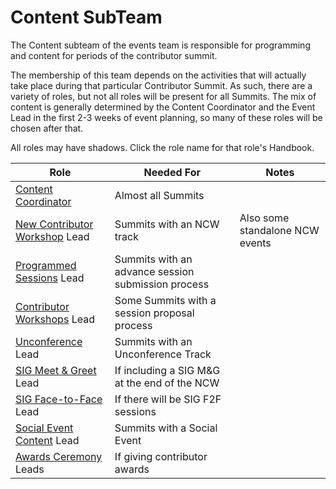 # Content SubTeam

The Content subteam of the events team is responsible for programming and content for periods
of the contributor summit.

The membership of this team depends on the activities that will actually take place during that
particular Contributor Summit.  As such, there are a variety of roles, but not all roles
will be present for all Summits.  The mix of content is generally determined by the Content Coordinator
and the Event Lead in the first 2-3 weeks of event planning, so many of these roles
will be chosen after that.

All roles may have shadows.  Click the role name for that role's Handbook.

| Role | Needed For | Notes |
|------|------|------|
| [Content Coordinator] | Almost all Summits | |
| [New Contributor Workshop] Lead | Summits with an NCW track | Also some standalone NCW events |
| [Programmed Sessions] Lead | Summits with an advance session submission process | |
| [Contributor Workshops] Lead | Some Summits with a session proposal process | |
| [Unconference] Lead | Summits with an Unconference Track | |
| [SIG Meet & Greet] Lead | If including a SIG M&G at the end of the NCW | |
| [SIG Face-to-Face] Lead | If there will be SIG F2F sessions | |
| [Social Event Content] Lead | Summits with a Social Event | |
| [Awards Ceremony] Leads | If giving contributor awards | |

[Content Coordinator]: ./content-coordinator.md
[New Contributor Workshop]: ./new-contributor.md
[Programmed Sessions]: ./session-manager.md
[Unconference]: ./unconference.md
[Contributor Workshops]: ./contributor-workshops.md
[SIG Face-to-Face]: ./sig-f2f.md
[SIG Meet & Greet]: ./sig-meet.md
[Social Event Content]: ./social-content.md
[Awards Ceremony]: ./awards-ceremony.md
